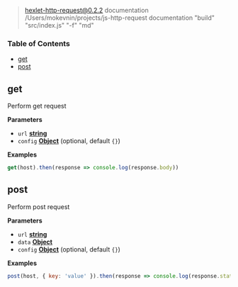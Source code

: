 
> hexlet-http-request@0.2.2 documentation /Users/mokevnin/projects/js-http-request
> documentation "build" "src/index.js" "-f" "md"

<!-- Generated by documentation.js. Update this documentation by updating the source code. -->

### Table of Contents

-   [get](#get)
-   [post](#post)

## get

Perform get request

**Parameters**

-   `url` **[string](https://developer.mozilla.org/en-US/docs/Web/JavaScript/Reference/Global_Objects/String)** 
-   `config` **[Object](https://developer.mozilla.org/en-US/docs/Web/JavaScript/Reference/Global_Objects/Object)**  (optional, default `{}`)

**Examples**

```javascript
get(host).then(response => console.log(response.body))
```

## post

Perform post request

**Parameters**

-   `url` **[string](https://developer.mozilla.org/en-US/docs/Web/JavaScript/Reference/Global_Objects/String)** 
-   `data` **[Object](https://developer.mozilla.org/en-US/docs/Web/JavaScript/Reference/Global_Objects/Object)** 
-   `config` **[Object](https://developer.mozilla.org/en-US/docs/Web/JavaScript/Reference/Global_Objects/Object)**  (optional, default `{}`)

**Examples**

```javascript
post(host, { key: 'value' }).then(response => console.log(response.status))
```
